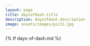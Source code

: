```yaml
---
layout: page
title: daysofdash.title
description: daysofdash.description
image: assets/images/pic11.jpg
---
```


{% tf days-of-dash.md %}

